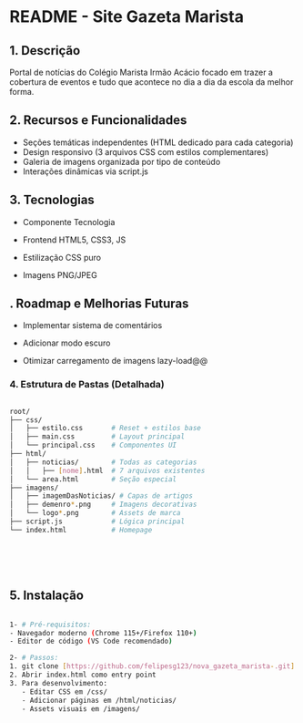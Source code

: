 # README - Site Gazeta Marista

## 1. Descrição
Portal de notícias do Colégio Marista Irmão Acácio  focado em trazer a cobertura de eventos e tudo que acontece no dia a dia da escola da melhor forma. 

## 2. Recursos e Funcionalidades
- Seções temáticas independentes (HTML dedicado para cada categoria)
- Design responsivo (3 arquivos CSS com estilos complementares)
- Galeria de imagens organizada por tipo de conteúdo
- Interações dinâmicas via script.js


## 3. Tecnologias

 - Componente	Tecnologia	

  - Frontend   HTML5, CSS3, JS 

 - Estilização 	CSS puro 	

 - Imagens	 PNG/JPEG 

 

## . Roadmap e Melhorias Futuras


- Implementar sistema de comentários

- Adicionar modo escuro

- Otimizar carregamento de imagens lazy-load@@   



### 4. Estrutura de Pastas (Detalhada)

```bash

root/
├── css/
│   ├── estilo.css       # Reset + estilos base 
│   ├── main.css         # Layout principal
│   └── principal.css    # Componentes UI
├── html/
│   ├── noticias/        # Todas as categorias
│   │   ├── [nome].html  # 7 arquivos existentes
│   └── area.html        # Seção especial
├── imagens/
│   ├── imagemDasNoticias/ # Capas de artigos
│   ├── demenro*.png     # Imagens decorativas
│   └── logo*.png        # Assets de marca
├── script.js            # Lógica principal
└── index.html           # Homepage

```

<br><br><br>

## 5. Instalação

```bash

1- # Pré-requisitos:
- Navegador moderno (Chrome 115+/Firefox 110+)
- Editor de código (VS Code recomendado)

2- # Passos:
1. git clone [https://github.com/felipesg123/nova_gazeta_marista-.git]
2. Abrir index.html como entry point
3. Para desenvolvimento:
   - Editar CSS em /css/
   - Adicionar páginas em /html/noticias/
   - Assets visuais em /imagens/

```

  








